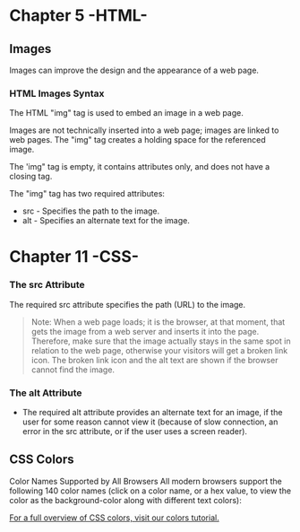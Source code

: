 # Chapter 5 -HTML-
## Images

Images can improve the design and the appearance of a web page.

### HTML Images Syntax

The HTML "img" tag is used to embed an image in a web page.

Images are not technically inserted into a web page; images are linked to web pages. The "img"  tag creates a holding space for the referenced image.

The 'img" tag is empty, it contains attributes only, and does not have a closing tag.

The "img" tag has two required attributes:
- src - Specifies the path to the image.
- alt - Specifies an alternate text for the image.

# Chapter 11 -CSS-

### The src Attribute

The required src attribute specifies the path (URL) to the image.

> Note: When a web page loads; it is the browser, at that moment, that gets the image from a web server and inserts it into the page. Therefore, make sure that the image actually stays in the same spot in relation to the web page, otherwise your visitors will get a broken link icon. The broken link icon and the alt text are shown if the browser cannot find the image.

### The alt Attribute


- The required alt attribute provides an alternate text for an image, if the user for some reason cannot view it (because of slow connection, an error in the src attribute, or if the user uses a screen reader).

## CSS Colors 

Color Names Supported by All Browsers
All modern browsers support the following 140 color names (click on a color name, or a hex value, to view the color as the background-color along with different text colors):

[For a full overview of CSS colors, visit our colors tutorial.](https://www.w3schools.com/colors/default.asp)

